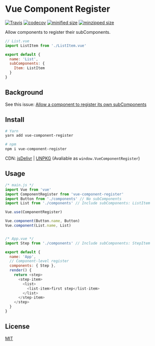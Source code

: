 # Vue Component Register

[![Travis](https://travis-ci.org/fjc0k/vue-component-register.svg?branch=master)](https://travis-ci.org/fjc0k/vue-component-register)
[![codecov](https://codecov.io/gh/fjc0k/vue-component-register/branch/master/graph/badge.svg)](https://codecov.io/gh/fjc0k/vue-component-register)
[![minified size](https://img.shields.io/badge/minified%20size-961%20B-blue.svg?MIN)](https://github.com/fjc0k/vue-component-register/blob/master/dist/vue-component-register.min.js)
[![minzipped size](https://img.shields.io/badge/minzipped%20size-524%20B-blue.svg?MZIP)](https://github.com/fjc0k/vue-component-register/blob/master/dist/vue-component-register.min.js)

Allow components to register their subComponents.

```js
// List.vue
import ListItem from './ListItem.vue'

export default {
  name: 'List',
  subComponents: {
    Item: ListItem
  }
}
```

## Background

See this issue: [Allow a component to register its own subComponents](https://github.com/vuejs/vue/issues/8249)

## Install

```bash
# Yarn
yarn add vue-component-register

# npm
npm i vue-component-register
```

CDN: [jsDelivr](//www.jsdelivr.com/package/npm/vue-component-register) | [UNPKG](//unpkg.com/vue-component-register/) (Avaliable as `window.VueComponentRegister`)

## Usage

```js
/* main.js */
import Vue from 'vue'
import ComponentRegister from 'vue-component-register'
import Button from './components' // No subComponents
import List from './components' // Include subComponents: ListItem

Vue.use(ComponentRegister)

Vue.component(Button.name, Button)
Vue.component(List.name, List)


/* App.vue */
import Step from './components' // Include subComponents: StepItem

export default {
  name: 'App',
  // Component-level register
  components: { Step },
  render() {
    return <step>
      <step-item>
        <list>
          <list-item>first step</list-item>
        </list>
      </step-item>
    </step>
  }
}
```

## License

[MIT](./LICENSE)
